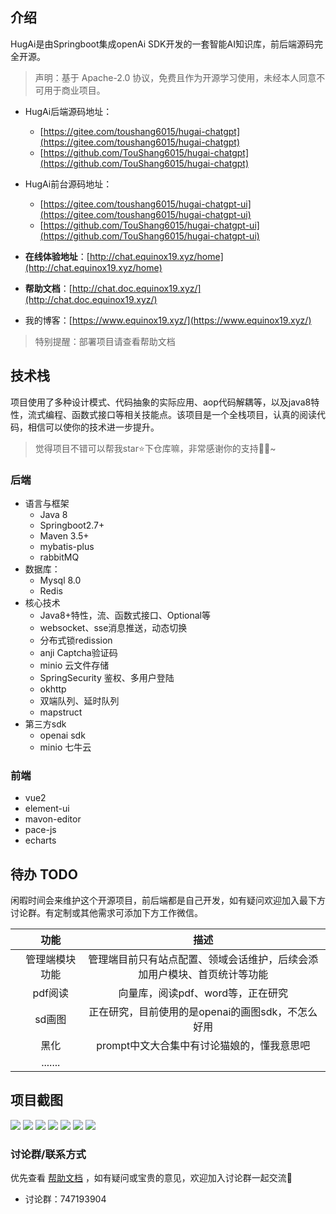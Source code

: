 ## 介绍

HugAi是由Springboot集成openAi SDK开发的一套智能AI知识库，前后端源码完全开源。

> 声明：基于 Apache-2.0 协议，免费且作为开源学习使用，未经本人同意不可用于商业项目。

- HugAi后端源码地址：
    - [https://gitee.com/toushang6015/hugai-chatgpt](https://gitee.com/toushang6015/hugai-chatgpt)
    - [https://github.com/TouShang6015/hugai-chatgpt](https://github.com/TouShang6015/hugai-chatgpt)

- HugAi前台源码地址：
    - [https://gitee.com/toushang6015/hugai-chatgpt-ui](https://gitee.com/toushang6015/hugai-chatgpt-ui)
    - [https://github.com/TouShang6015/hugai-chatgpt-ui](https://github.com/TouShang6015/hugai-chatgpt-ui)
    
- **在线体验地址**：[http://chat.equinox19.xyz/home](http://chat.equinox19.xyz/home)
- **帮助文档**：[http://chat.doc.equinox19.xyz/](http://chat.doc.equinox19.xyz/)


- 我的博客：[https://www.equinox19.xyz/](https://www.equinox19.xyz/)

> 特别提醒：部署项目请查看帮助文档

## 技术栈

项目使用了多种设计模式、代码抽象的实际应用、aop代码解耦等，以及java8特性，流式编程、函数式接口等相关技能点。该项目是一个全栈项目，认真的阅读代码，相信可以使你的技术进一步提升。

> 觉得项目不错可以帮我star⭐下仓库嘛，非常感谢你的支持🧎‍♂️~

### 后端

- 语言与框架
  - Java 8
  - Springboot2.7+
  - Maven 3.5+
  - mybatis-plus
  - rabbitMQ
- 数据库：
  - Mysql 8.0
  - Redis
- 核心技术
  - Java8+特性，流、函数式接口、Optional等
  - websocket、sse消息推送，动态切换
  - 分布式锁redission
  - anji Captcha验证码
  - minio 云文件存储
  - SpringSecurity 鉴权、多用户登陆
  - okhttp
  - 双端队列、延时队列
  - mapstruct
- 第三方sdk
  - openai sdk
  - minio 七牛云

### 前端

- vue2
- element-ui
- mavon-editor
- pace-js
- echarts

## 待办 TODO

闲暇时间会来维护这个开源项目，前后端都是自己开发，如有疑问欢迎加入最下方讨论群。有定制或其他需求可添加下方工作微信。

|        |      功能      |                             描述                             |
| ------ | :------------: | :----------------------------------------------------------: |
|  | 管理端模块功能 | 管理端目前只有站点配置、领域会话维护，后续会添加用户模块、首页统计等功能 |
|        |    pdf阅读     |              向量库，阅读pdf、word等，正在研究               |
|        |     sd画图     |      正在研究，目前使用的是openai的画图sdk，不怎么好用       |
|        |      黑化      |          prompt中文大合集中有讨论猫娘的，懂我意思吧          |
|        |    .......     |                                                              |

## 项目截图

![](http://chat.static.equinox19.xyz/hugai-doc/effect/1693874917258.jpg)
![](http://chat.static.equinox19.xyz/hugai-doc/effect/1693875024839.jpg)
![](http://chat.static.equinox19.xyz/hugai-doc/effect/1693875097749.jpg)
![](http://chat.static.equinox19.xyz/hugai-doc/effect/1693875273399.jpg)
![](http://chat.static.equinox19.xyz/hugai-doc/effect/1691030140010.jpg)
![](http://chat.static.equinox19.xyz/hugai-doc/effect/1691030163684.jpg)
![](http://chat.static.equinox19.xyz/hugai-doc/effect/1691030196637.jpg)

### 讨论群/联系方式

优先查看 [帮助文档](http://chat.doc.equinox19.xyz/) ，如有疑问或宝贵的意见，欢迎加入讨论群一起交流🤤

- 讨论群：747193904
